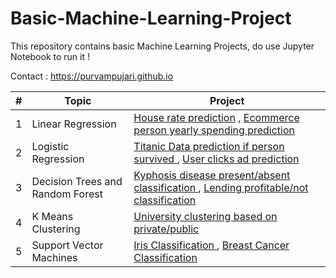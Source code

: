 # Basic-Machine-Learning-Project

This repository contains basic Machine Learning Projects, do use Jupyter Notebook to run it !

Contact : https://purvampujari.github.io

|  #  | Topic                   |                        Project                       | 
|-----|------------------------ | -----------------------------------------------------|
1 | Linear Regression | [ House rate prediction](https://github.com/PurvamPujari/House-prediction-using-linear-regression) , [Ecommerce person yearly spending prediction](https://github.com/PurvamPujari/E-Commerce-prediction-using-Linear-Regression)||
2 | Logistic Regression | [ Titanic Data prediction if person survived ](https://github.com/PurvamPujari/Titanic-Data-prediction-using-Logistic-Regression) , [ User clicks ad prediction ](https://github.com/PurvamPujari/User-ad-prediction-using-Logistic-Regression)||
3 | Decision Trees and Random Forest | [ Kyphosis disease present/absent classification ](https://github.com/PurvamPujari/kyphosis-classification-using-Decision-Trees-and-Random-Forests) , [ Lending profitable/not classification ](https://github.com/PurvamPujari/Lending-classification-using-Decision-Trees-and-Random-Forest-Project)||
4 | K Means Clustering | [ University clustering based on private/public ](https://github.com/PurvamPujari/university-clustering-using-K-Means-Clustering-Project) ||
5 | Support Vector Machines | [ Iris Classification ](https://github.com/PurvamPujari/Iris-classification-using-Support-Vector-Machines-Project) , [ Breast Cancer Classification ](https://github.com/PurvamPujari/Breast-Cancer-classification-using-Support-Vector-Machines)||
